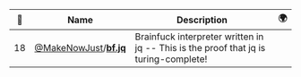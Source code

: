 |:star2: | Name | Description | 🌍|
|---|---|---|---|
|18|[@MakeNowJust](https://github.com/MakeNowJust)/[**bf.jq**](https://github.com/MakeNowJust/bf.jq)|Brainfuck interpreter written in jq -- This is the proof that jq is turing-complete!||

